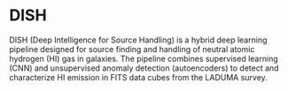 # DISH
DISH (Deep Intelligence for Source Handling) is a hybrid deep learning pipeline designed for source finding and handling of neutral atomic hydrogen (HI) gas in galaxies. The pipeline combines supervised learning (CNN) and unsupervised anomaly detection (autoencoders) to detect and characterize HI emission in FITS data cubes from the LADUMA survey.
